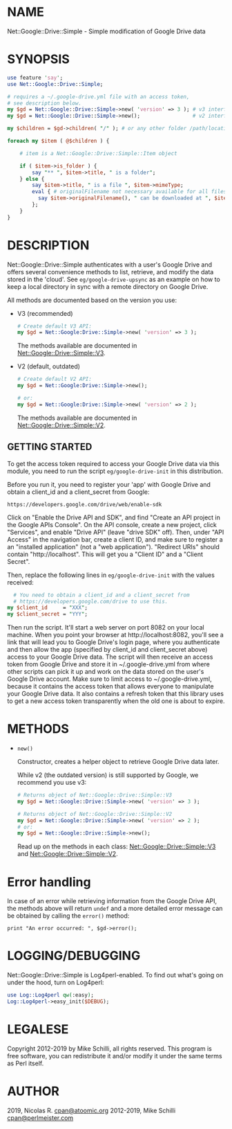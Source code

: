 # NAME

Net::Google::Drive::Simple - Simple modification of Google Drive data

# SYNOPSIS

```perl
use feature 'say';
use Net::Google::Drive::Simple;

# requires a ~/.google-drive.yml file with an access token,
# see description below.
my $gd = Net::Google::Drive::Simple->new( 'version' => 3 ); # v3 interface (RECOMMENDED!)
my $gd = Net::Google::Drive::Simple->new();                 # v2 interface (OUTDATE!)

my $children = $gd->children( "/" ); # or any other folder /path/location

foreach my $item ( @$children ) {

    # item is a Net::Google::Drive::Simple::Item object

    if ( $item->is_folder ) {
        say "** ", $item->title, " is a folder";
    } else {
        say $item->title, " is a file ", $item->mimeType;
        eval { # originalFilename not necessary available for all files
          say $item->originalFilename(), " can be downloaded at ", $item->downloadUrl();
        };
    }
}
```

# DESCRIPTION

Net::Google::Drive::Simple authenticates with a user's Google Drive and
offers several convenience methods to list, retrieve, and modify the data
stored in the 'cloud'. See `eg/google-drive-upsync` as an example on how
to keep a local directory in sync with a remote directory on Google Drive.

All methods are documented based on the version you use:

- V3 (recommended)

    ```perl
    # Create default V3 API:
    my $gd = Net::Google:Drive::Simple->new( 'version' => 3 );
    ```

    The methods available are documented in
    [Net::Google::Drive::Simple::V3](https://metacpan.org/pod/Net%3A%3AGoogle%3A%3ADrive%3A%3ASimple%3A%3AV3).

- V2 (default, outdated)

    ```perl
    # Create default V2 API:
    my $gd = Net::Google:Drive::Simple->new();

    # or:
    my $gd = Net::Google:Drive::Simple->new( 'version' => 2 );
    ```

    The methods available are documented in
    [Net::Google::Drive::Simple::V2](https://metacpan.org/pod/Net%3A%3AGoogle%3A%3ADrive%3A%3ASimple%3A%3AV2).

## GETTING STARTED

To get the access token required to access your Google Drive data via
this module, you need to run the script `eg/google-drive-init` in this
distribution.

Before you run it, you need to register your 'app' with Google Drive
and obtain a client\_id and a client\_secret from Google:

```
https://developers.google.com/drive/web/enable-sdk
```

Click on "Enable the Drive API and SDK", and find "Create an API project in
the Google APIs Console". On the API console, create a new project, click
"Services", and enable "Drive API" (leave "drive SDK" off). Then, under
"API Access" in the navigation bar, create a client ID, and make sure to
register a an "installed application" (not a "web application"). "Redirect
URIs" should contain "http://localhost". This will get you a "Client ID"
and a "Client Secret".

Then, replace the following lines in `eg/google-drive-init` with the
values received:

```perl
  # You need to obtain a client_id and a client_secret from
  # https://developers.google.com/drive to use this.
my $client_id     = "XXX";
my $client_secret = "YYY";
```

Then run the script. It'll start a web server on port 8082 on your local
machine.  When you point your browser at http://localhost:8082, you'll see a
link that will lead you to Google Drive's login page, where you authenticate
and then allow the app (specified by client\_id and client\_secret above) access
to your Google Drive data. The script will then receive an access token from
Google Drive and store it in ~/.google-drive.yml from where other scripts can
pick it up and work on the data stored on the user's Google Drive account. Make
sure to limit access to ~/.google-drive.yml, because it contains the access
token that allows everyone to manipulate your Google Drive data. It also
contains a refresh token that this library uses to get a new access token
transparently when the old one is about to expire.

# METHODS

- `new()`

    Constructor, creates a helper object to retrieve Google Drive data
    later.

    While v2 (the outdated version) is still supported by Google, we
    recommend you use v3:

    ```perl
    # Returns object of Net::Google::Drive::Simple::V3
    my $gd = Net::Google::Drive::Simple->new( 'version' => 3 );

    # Returns object of Net::Google::Drive::Simple::V2
    my $gd = Net::Google::Drive::Simple->new( 'version' => 2 );
    # or:
    my $gd = Net::Google::Drive::Simple->new();
    ```

    Read up on the methods in each class: [Net::Google::Drive::Simple::V3](https://metacpan.org/pod/Net%3A%3AGoogle%3A%3ADrive%3A%3ASimple%3A%3AV3)
    and [Net::Google::Drive::Simple::V2](https://metacpan.org/pod/Net%3A%3AGoogle%3A%3ADrive%3A%3ASimple%3A%3AV2).

# Error handling

In case of an error while retrieving information from the Google Drive
API, the methods above will return `undef` and a more detailed error
message can be obtained by calling the `error()` method:

```
print "An error occurred: ", $gd->error();
```

# LOGGING/DEBUGGING

Net::Google::Drive::Simple is Log4perl-enabled.
To find out what's going on under the hood, turn on Log4perl:

```perl
use Log::Log4perl qw(:easy);
Log::Log4perl->easy_init($DEBUG);
```

# LEGALESE

Copyright 2012-2019 by Mike Schilli, all rights reserved.
This program is free software, you can redistribute it and/or
modify it under the same terms as Perl itself.

# AUTHOR

2019, Nicolas R. <cpan@atoomic.org>
2012-2019, Mike Schilli <cpan@perlmeister.com>
